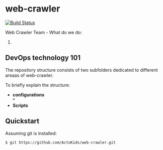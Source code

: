 # web-crawler

[![Build Status][travis-image]][travis]

Web Crawler Team - What do we do:

1.

## DevOps technology 101

The repository structure consists of two subfolders dedicated to different areaas of web-crawler.

To briefly explain the structure:

* **configurations**  
    *
* **Scripts**


## Quickstart

Assuming git is installed:

```bash
$ git https://github.com/ActoKids/web-crawler.git
```

[travis-image]: https://travis-ci.org/actokids/actokids.png?branch=master
[travis]: http://travis-ci.org/actokids
